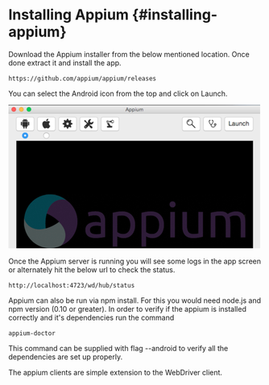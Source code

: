 # Installing Appium {#installing-appium}

Download the Appium installer from the below mentioned location. Once done extract it and install the app.

```
https://github.com/appium/appium/releases

```

You can select the Android icon from the top and click on Launch.

![](/assets/appium.png)

Once the Appium server is running you will see some logs in the app screen or alternately hit the below url to check the status.

```
http://localhost:4723/wd/hub/status

```

Appium can also be run via npm install. For this you would need node.js and npm version \(0.10 or greater\). In order to verify if the appium is installed correctly and it's dependencies run the command

```
appium-doctor

```

This command can be supplied with flag --android to verify all the dependencies are set up properly.

The appium clients are simple extension to the WebDriver client.

